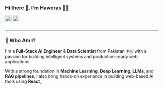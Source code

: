 ### Hi there 👋, I'm [Haweras](https://github.com/MuhammadHaweras) 👨‍💻

<a href="https://www.linkedin.com/in/muhammad-haweras-noor-7aa6b11b2/">
  <img align="left" alt="Haweras' LinkedIn" width="22px" src="https://cdn.jsdelivr.net/npm/simple-icons@v3/icons/linkedin.svg" />
</a>

<a href="mailto:haweras.noor@gmail.com">
  <img align="left" alt="Haweras' Gmail" width="22px" src="https://cdn.jsdelivr.net/npm/simple-icons@v3/icons/gmail.svg" />
</a>

<br />
<br />

---

### 🧠 Who Am I?

I'm a **Full-Stack AI Engineer** & **Data Scientist** from Pakistan 🇵🇰 with a passion for building intelligent systems and production-ready web applications.

With a strong foundation in **Machine Learning**, **Deep Learning**, **LLMs**, and **RAG pipelines**, I also bring hands-on experience in building web-based AI tools using **React**,
